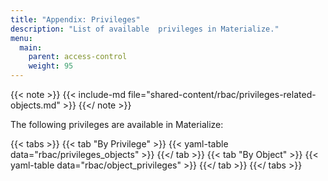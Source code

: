 ```yaml
---
title: "Appendix: Privileges"
description: "List of available  privileges in Materialize."
menu:
  main:
    parent: access-control
    weight: 95
---
```


{{< note >}}
{{< include-md file="shared-content/rbac/privileges-related-objects.md" >}}
{{</ note >}}

The following privileges are available in Materialize:

{{< tabs >}}
{{< tab "By Privilege" >}}
{{< yaml-table data="rbac/privileges_objects" >}}
{{</ tab >}}
{{< tab "By Object" >}}
{{< yaml-table data="rbac/object_privileges" >}}
{{</ tab >}}
{{</ tabs >}}
